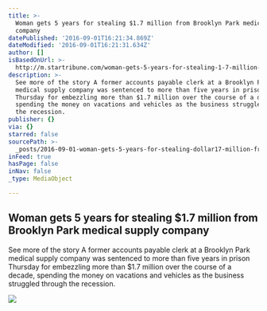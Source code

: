 ```yaml
---
title: >-
  Woman gets 5 years for stealing $1.7 million from Brooklyn Park medical supply
  company
datePublished: '2016-09-01T16:21:34.869Z'
dateModified: '2016-09-01T16:21:31.634Z'
author: []
isBasedOnUrl: >-
  http://m.startribune.com/woman-gets-5-years-for-stealing-1-7-million-from-brooklyn-park-medical-supply-company/391425901/
description: >-
  See more of the story A former accounts payable clerk at a Brooklyn Park
  medical supply company was sentenced to more than five years in prison
  Thursday for embezzling more than $1.7 million over the course of a decade,
  spending the money on vacations and vehicles as the business struggled through
  the recession.
publisher: {}
via: {}
starred: false
sourcePath: >-
  _posts/2016-09-01-woman-gets-5-years-for-stealing-dollar17-million-from-brooklyn-p.md
inFeed: true
hasPage: false
inNav: false
_type: MediaObject

---
```

<article style=""><h1>Woman gets 5 years for stealing $1.7 million from Brooklyn Park medical supply company</h1><p>See more of the story A former accounts payable clerk at a Brooklyn Park medical supply company was sentenced to more than five years in prison Thursday for embezzling more than $1.7 million over the course of a decade, spending the money on vacations and vehicles as the business struggled through the recession.</p><img src="http://stmedia.stimg.co/ows_142906688473549.jpg?w=75&amp;h=75&amp;fit=crop&amp;crop=faces" /></article>